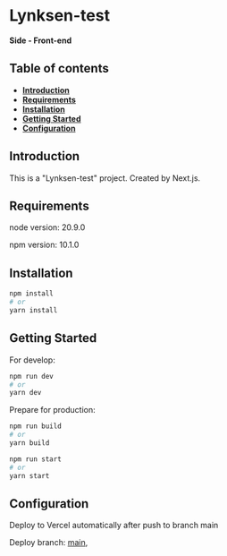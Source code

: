 # Lynksen-test

**Side - Front-end**

## Table of contents
- **[Introduction](#introduction)**
- **[Requirements](#requirements)**
- **[Installation](#installation)**
- **[Getting Started](#getting-started)**
- **[Configuration](#configuration)**

<h2 id="introduction">Introduction</h2>

This is a "Lynksen-test" project. Created by Next.js.

<h2 id="requirements">Requirements</h2>

node version: 20.9.0

npm version: 10.1.0

<h2 id="installation">Installation</h2>

```bash
npm install
# or
yarn install
```

<h2 id="getting-started">Getting Started</h2>

For develop:

```bash
npm run dev
# or
yarn dev
```

Prepare for production:
```bash
npm run build
# or
yarn build
```

```bash
npm run start
# or
yarn start
```

<h2 id="configuration">Configuration</h2>

Deploy to Vercel automatically after push to branch main

Deploy branch:
[main](https://lynksen-test-rose.vercel.app/),

